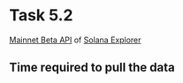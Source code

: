 # Task 5.2

[Mainnet Beta API](https://explorer-api.mainnet-beta.solana.com) of [Solana Explorer](https://explorer.solana.com)


## Time required to pull the data


